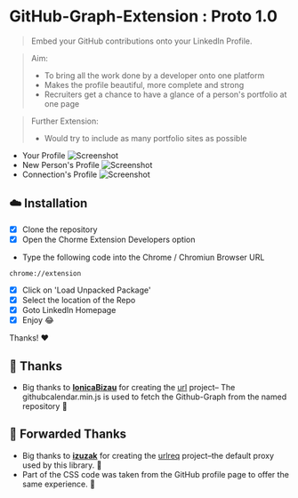 <!-- Please do not edit this file. Edit the `blah` field in the `package.json` instead. If in doubt, open an issue. -->


# GitHub-Graph-Extension : Proto 1.0


> Embed your GitHub contributions onto your LinkedIn Profile.

> Aim:
>  - To bring all the work done by a developer onto one platform
>  - Makes the profile beautiful, more complete and strong
>  - Recruiters get a chance to have a glance of a person's portfolio at one page
>

> Further Extension:
> - Would try to include as many portfolio sites as possible
>

- Your Profile
![Screenshot](https://raw.github.com/garganshul108/GitHub-Graph-Extension/proto1.0/screenshots/AnshulGarg-LinkedIn-GitHubGraph.png)
- New Person's Profile
![Screenshot](https://raw.github.com/garganshul108/GitHub-Graph-Extension/proto1.0/screenshots/ShubhamDhama-LinkedIn-GitHubGraph.png)
- Connection's Profile
![Screenshot](https://raw.github.com/garganshul108/GitHub-Graph-Extension/proto1.0/screenshots/AnirudhDagar-LinkedIn-GitHubGraph.png)


## :cloud: Installation

- [x] Clone the repository
- [x] Open the Chorme Extension Developers option
 - Type the following code into the Chrome / Chromiun Browser URL
```shell
chrome://extension
```
- [x] Click on 'Load Unpacked Package'
- [x] Select the location of the Repo
- [x] Goto LinkedIn Homepage
- [x] Enjoy :joy:

Thanks! :heart:


## :cake: Thanks
  - Big thanks to [**IonicaBizau**](https://github.com/IonicaBizau) for creating the [url](https://github.com/IonicaBizau/github-calendar) project– The githubcalendar.min.js is used to fetch the Github-Graph from the named repository
 :cake:
## :cake: Forwarded Thanks
 - Big thanks to [**izuzak**](https://github.com/izuzak) for creating the [urlreq](https://github.com/izuzak/urlreq) project–the default proxy used by this library. :cake:
 - Part of the CSS code was taken from the GitHub profile page to offer the same experience. :art:




